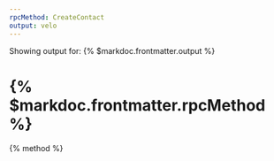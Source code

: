 ```yaml
---
rpcMethod: CreateContact
output: velo
---
```


Showing output for: {% $markdoc.frontmatter.output %}

# {% $markdoc.frontmatter.rpcMethod %}

{% method %}